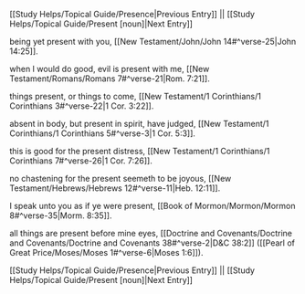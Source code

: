 [[Study Helps/Topical Guide/Presence|Previous Entry]]  ||  [[Study Helps/Topical Guide/Present [noun]|Next Entry]]

 being yet present with you, [[New Testament/John/John 14#^verse-25|John 14:25]].

 when I would do good, evil is present with me, [[New Testament/Romans/Romans 7#^verse-21|Rom. 7:21]].

 things present, or things to come, [[New Testament/1 Corinthians/1 Corinthians 3#^verse-22|1 Cor. 3:22]].

 absent in body, but present in spirit, have judged, [[New Testament/1 Corinthians/1 Corinthians 5#^verse-3|1 Cor. 5:3]].

 this is good for the present distress, [[New Testament/1 Corinthians/1 Corinthians 7#^verse-26|1 Cor. 7:26]].

 no chastening for the present seemeth to be joyous, [[New Testament/Hebrews/Hebrews 12#^verse-11|Heb. 12:11]].

 I speak unto you as if ye were present, [[Book of Mormon/Mormon/Mormon 8#^verse-35|Morm. 8:35]].

 all things are present before mine eyes, [[Doctrine and Covenants/Doctrine and Covenants/Doctrine and Covenants 38#^verse-2|D&C 38:2]] ([[Pearl of Great Price/Moses/Moses 1#^verse-6|Moses 1:6]]).

[[Study Helps/Topical Guide/Presence|Previous Entry]]  ||  [[Study Helps/Topical Guide/Present [noun]|Next Entry]]